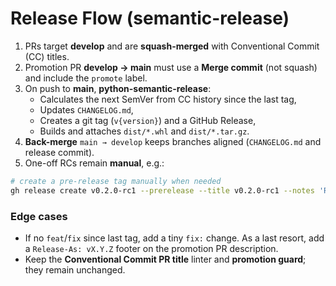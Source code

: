 # Release Flow (semantic-release)

1. PRs target **develop** and are **squash-merged** with Conventional Commit (CC) titles.
2. Promotion PR **develop → main** must use a **Merge commit** (not squash) and include the `promote` label.
3. On push to **main**, **python-semantic-release**:
   - Calculates the next SemVer from CC history since the last tag,
   - Updates `CHANGELOG.md`,
   - Creates a git tag (`v{version}`) and a GitHub Release,
   - Builds and attaches `dist/*.whl` and `dist/*.tar.gz`.
4. **Back-merge** `main → develop` keeps branches aligned (`CHANGELOG.md` and release commit).
5. One-off RCs remain **manual**, e.g.:

```bash
# create a pre-release tag manually when needed
gh release create v0.2.0-rc1 --prerelease --title v0.2.0-rc1 --notes 'Release candidate for 0.2.0'
```

### Edge cases
- If no `feat`/`fix` since last tag, add a tiny `fix:` change. As a last resort, add a `Release-As: vX.Y.Z` footer on the promotion PR description.
- Keep the **Conventional Commit PR title** linter and **promotion guard**; they remain unchanged.
